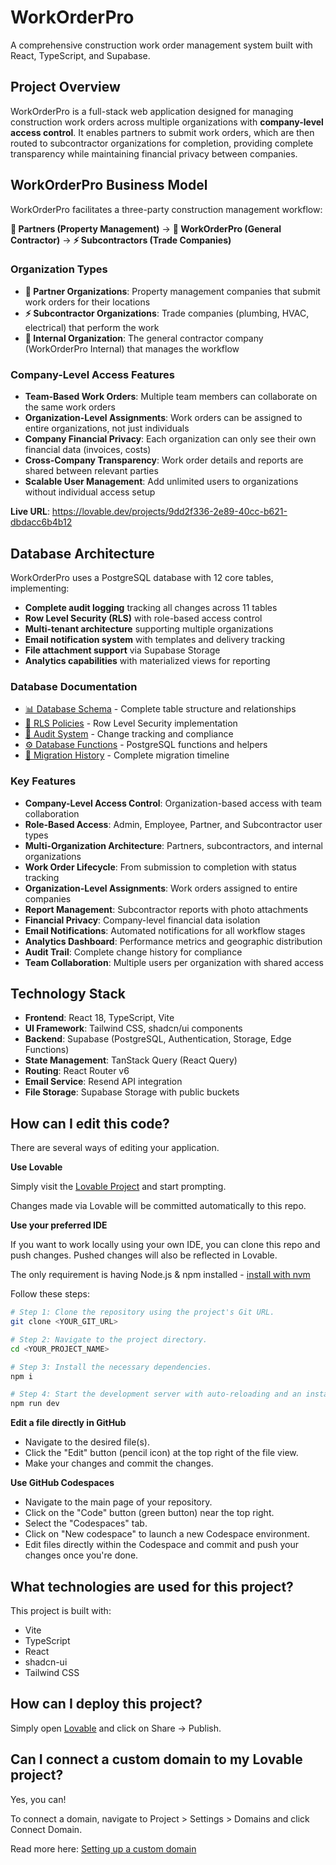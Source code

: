 # WorkOrderPro

A comprehensive construction work order management system built with React, TypeScript, and Supabase.

## Project Overview

WorkOrderPro is a full-stack web application designed for managing construction work orders across multiple organizations with **company-level access control**. It enables partners to submit work orders, which are then routed to subcontractor organizations for completion, providing complete transparency while maintaining financial privacy between companies.

## WorkOrderPro Business Model

WorkOrderPro facilitates a three-party construction management workflow:

**🏢 Partners (Property Management)** → **🔧 WorkOrderPro (General Contractor)** → **⚡ Subcontractors (Trade Companies)**

### Organization Types

- **🏢 Partner Organizations**: Property management companies that submit work orders for their locations
- **⚡ Subcontractor Organizations**: Trade companies (plumbing, HVAC, electrical) that perform the work  
- **🔧 Internal Organization**: The general contractor company (WorkOrderPro Internal) that manages the workflow

### Company-Level Access Features

- **Team-Based Work Orders**: Multiple team members can collaborate on the same work orders
- **Organization-Level Assignments**: Work orders can be assigned to entire organizations, not just individuals
- **Company Financial Privacy**: Each organization can only see their own financial data (invoices, costs)
- **Cross-Company Transparency**: Work order details and reports are shared between relevant parties
- **Scalable User Management**: Add unlimited users to organizations without individual access setup

**Live URL**: https://lovable.dev/projects/9dd2f336-2e89-40cc-b621-dbdacc6b4b12

## Database Architecture

WorkOrderPro uses a PostgreSQL database with 12 core tables, implementing:

- **Complete audit logging** tracking all changes across 11 tables
- **Row Level Security (RLS)** with role-based access control
- **Multi-tenant architecture** supporting multiple organizations
- **Email notification system** with templates and delivery tracking
- **File attachment support** via Supabase Storage
- **Analytics capabilities** with materialized views for reporting

### Database Documentation

- [📊 Database Schema](./docs/DATABASE_SCHEMA.md) - Complete table structure and relationships
- [🔐 RLS Policies](./docs/RLS_POLICIES.md) - Row Level Security implementation
- [📝 Audit System](./docs/AUDIT_SYSTEM.md) - Change tracking and compliance
- [⚙️ Database Functions](./docs/DATABASE_FUNCTIONS.md) - PostgreSQL functions and helpers
- [📅 Migration History](./docs/MIGRATION_HISTORY.md) - Complete migration timeline

### Key Features

- **Company-Level Access Control**: Organization-based access with team collaboration
- **Role-Based Access**: Admin, Employee, Partner, and Subcontractor user types
- **Multi-Organization Architecture**: Partners, subcontractors, and internal organizations
- **Work Order Lifecycle**: From submission to completion with status tracking
- **Organization-Level Assignments**: Work orders assigned to entire companies
- **Report Management**: Subcontractor reports with photo attachments
- **Financial Privacy**: Company-level financial data isolation
- **Email Notifications**: Automated notifications for all workflow stages
- **Analytics Dashboard**: Performance metrics and geographic distribution
- **Audit Trail**: Complete change history for compliance
- **Team Collaboration**: Multiple users per organization with shared access

## Technology Stack

- **Frontend**: React 18, TypeScript, Vite
- **UI Framework**: Tailwind CSS, shadcn/ui components
- **Backend**: Supabase (PostgreSQL, Authentication, Storage, Edge Functions)
- **State Management**: TanStack Query (React Query)
- **Routing**: React Router v6
- **Email Service**: Resend API integration
- **File Storage**: Supabase Storage with public buckets

## How can I edit this code?

There are several ways of editing your application.

**Use Lovable**

Simply visit the [Lovable Project](https://lovable.dev/projects/9dd2f336-2e89-40cc-b621-dbdacc6b4b12) and start prompting.

Changes made via Lovable will be committed automatically to this repo.

**Use your preferred IDE**

If you want to work locally using your own IDE, you can clone this repo and push changes. Pushed changes will also be reflected in Lovable.

The only requirement is having Node.js & npm installed - [install with nvm](https://github.com/nvm-sh/nvm#installing-and-updating)

Follow these steps:

```sh
# Step 1: Clone the repository using the project's Git URL.
git clone <YOUR_GIT_URL>

# Step 2: Navigate to the project directory.
cd <YOUR_PROJECT_NAME>

# Step 3: Install the necessary dependencies.
npm i

# Step 4: Start the development server with auto-reloading and an instant preview.
npm run dev
```

**Edit a file directly in GitHub**

- Navigate to the desired file(s).
- Click the "Edit" button (pencil icon) at the top right of the file view.
- Make your changes and commit the changes.

**Use GitHub Codespaces**

- Navigate to the main page of your repository.
- Click on the "Code" button (green button) near the top right.
- Select the "Codespaces" tab.
- Click on "New codespace" to launch a new Codespace environment.
- Edit files directly within the Codespace and commit and push your changes once you're done.

## What technologies are used for this project?

This project is built with:

- Vite
- TypeScript
- React
- shadcn-ui
- Tailwind CSS

## How can I deploy this project?

Simply open [Lovable](https://lovable.dev/projects/9dd2f336-2e89-40cc-b621-dbdacc6b4b12) and click on Share -> Publish.

## Can I connect a custom domain to my Lovable project?

Yes, you can!

To connect a domain, navigate to Project > Settings > Domains and click Connect Domain.

Read more here: [Setting up a custom domain](https://docs.lovable.dev/tips-tricks/custom-domain#step-by-step-guide)
